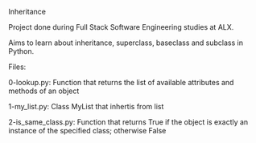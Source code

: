 Inheritance

Project done during Full Stack Software Engineering studies at ALX.

Aims to learn about inheritance, superclass, baseclass and subclass in Python.

Files:

0-lookup.py: Function that returns the list of available attributes and methods of an object

1-my_list.py: Class MyList that inhertis from list

2-is_same_class.py: Function that returns True if the object is exactly an instance of the specified class;
otherwise False


